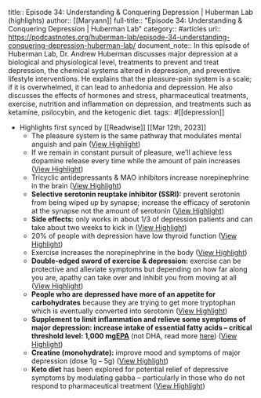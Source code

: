 title:: Episode 34: Understanding & Conquering Depression | Huberman Lab (highlights)
author:: [[Maryann]]
full-title:: "Episode 34: Understanding & Conquering Depression | Huberman Lab"
category:: #articles
url:: https://podcastnotes.org/huberman-lab/episode-34-understanding-conquering-depression-huberman-lab/
document_note:: In this episode of Huberman Lab, Dr. Andrew Huberman discusses major depression at a biological and physiological level, treatments to prevent and treat depression, the chemical systems altered in depression, and preventive lifestyle interventions. He explains that the pleasure-pain system is a scale; if it is overwhelmed, it can lead to anhedonia and depression. He also discusses the effects of hormones and stress, pharmaceutical treatments, exercise, nutrition and inflammation on depression, and treatments such as ketamine, psilocybin, and the ketogenic diet.
tags:: #[[depression]]

- Highlights first synced by [[Readwise]] [[Mar 12th, 2023]]
	- The pleasure system is the same pathway that modulates mental anguish and pain ([View Highlight](https://read.readwise.io/read/01gv811vg2wchqbnw2h2tz224a))
	- If we remain in constant pursuit of pleasure, we’ll achieve less dopamine release every time while the amount of pain increases ([View Highlight](https://read.readwise.io/read/01gv8124a0hprbev19q93fc668))
	- Tricyclic antidepressants & MAO inhibitors increase norepinephrine in the brain ([View Highlight](https://read.readwise.io/read/01gv812a59cbwpe21m8akhbxnb))
	- **Selective serotonin reuptake inhibitor (SSRI):** prevent serotonin from being wiped up by synapse; increase the efficacy of serotonin at the synapse not the amount of serotonin ([View Highlight](https://read.readwise.io/read/01gv812hybfvkjz81zr2n2gtey))
	- **Side effects:** only works in about 1/3 of depression patients and can take about two weeks to kick in ([View Highlight](https://read.readwise.io/read/01gv812nr15g1bccea2d5taqyb))
	- 20% of people with depression have low thyroid function ([View Highlight](https://read.readwise.io/read/01gv8131n28jhkf09ec4qxzwyy))
	- Exercise increases the norepinephrine in the body ([View Highlight](https://read.readwise.io/read/01gv813617a0m61gnt0w95wb75))
	- **Double-edged sword of exercise & depression:** exercise can be protective and alleviate symptoms but depending on how far along you are, apathy can take over and inhibit you from moving at all ([View Highlight](https://read.readwise.io/read/01gv813ds2mv93dwaybpypf2qh))
	- **People who are depressed have more of an appetite for carbohydrates** because they are trying to get more tryptophan which is eventually converted into serotonin ([View Highlight](https://read.readwise.io/read/01gv813n37e8y3tz0g0g505c2v))
	- **Supplement to limit inflammation and relieve some symptoms of major depression: increase intake of essential fatty acids – critical threshold level: 1,000 mg**[**EPA**](https://thor.ne/vo1y6) (not DHA, read more [here](https://pubmed.ncbi.nlm.nih.gov/20439549/)) ([View Highlight](https://read.readwise.io/read/01gv813tekpcj6zh7skmbb9qde))
	- **Creatine (monohydrate):** improve mood and symptoms of major depression (dose 1g – 5g) ([View Highlight](https://read.readwise.io/read/01gv813zsp71tn2mxqjng12ppx))
	- **Keto diet** has been explored for potential relief of depressive symptoms by modulating gabba – particularly in those who do not respond to pharmaceutical treatment ([View Highlight](https://read.readwise.io/read/01gv814629a2d60ztjca1vemag))